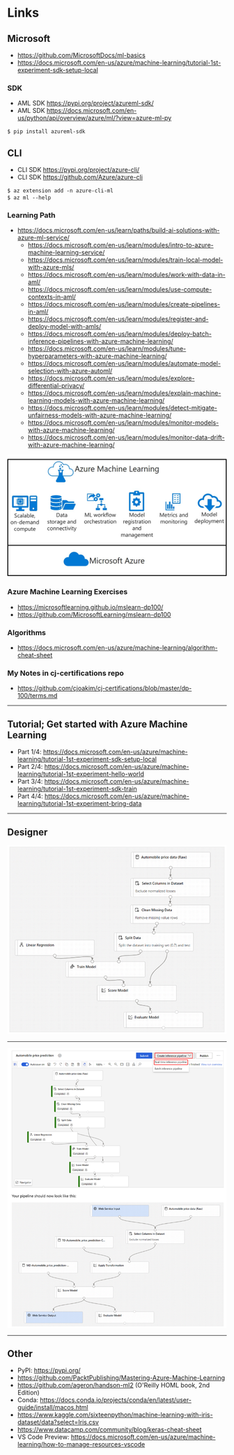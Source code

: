 # Links

## Microsoft 

- https://github.com/MicrosoftDocs/ml-basics
- https://docs.microsoft.com/en-us/azure/machine-learning/tutorial-1st-experiment-sdk-setup-local

### SDK

  - AML SDK https://pypi.org/project/azureml-sdk/
  - AML SDK https://docs.microsoft.com/en-us/python/api/overview/azure/ml/?view=azure-ml-py

```
$ pip install azureml-sdk
```

## CLI

  - CLI SDK https://pypi.org/project/azure-cli/
  - CLI SDK https://github.com/Azure/azure-cli

```
$ az extension add -n azure-cli-ml
$ az ml --help
```

### Learning Path

- https://docs.microsoft.com/en-us/learn/paths/build-ai-solutions-with-azure-ml-service/ 
  - https://docs.microsoft.com/en-us/learn/modules/intro-to-azure-machine-learning-service/
  - https://docs.microsoft.com/en-us/learn/modules/train-local-model-with-azure-mls/
  - https://docs.microsoft.com/en-us/learn/modules/work-with-data-in-aml/
  - https://docs.microsoft.com/en-us/learn/modules/use-compute-contexts-in-aml/
  - https://docs.microsoft.com/en-us/learn/modules/create-pipelines-in-aml/
  - https://docs.microsoft.com/en-us/learn/modules/register-and-deploy-model-with-amls/
  - https://docs.microsoft.com/en-us/learn/modules/deploy-batch-inference-pipelines-with-azure-machine-learning/
  - https://docs.microsoft.com/en-us/learn/modules/tune-hyperparameters-with-azure-machine-learning/
  - https://docs.microsoft.com/en-us/learn/modules/automate-model-selection-with-azure-automl/
  - https://docs.microsoft.com/en-us/learn/modules/explore-differential-privacy/
  - https://docs.microsoft.com/en-us/learn/modules/explain-machine-learning-models-with-azure-machine-learning/
  - https://docs.microsoft.com/en-us/learn/modules/detect-mitigate-unfairness-models-with-azure-machine-learning/
  - https://docs.microsoft.com/en-us/learn/modules/monitor-models-with-azure-machine-learning/
  - https://docs.microsoft.com/en-us/learn/modules/monitor-data-drift-with-azure-machine-learning/

<p align="center"><img src="img/01-01-what-is-azure-ml.jpg"></p>


### Azure Machine Learning Exercises

- https://microsoftlearning.github.io/mslearn-dp100/
- https://github.com/MicrosoftLearning/mslearn-dp100 

### Algorithms

- https://docs.microsoft.com/en-us/azure/machine-learning/algorithm-cheat-sheet

### My Notes in cj-certifications repo

- https://github.com/cjoakim/cj-certifications/blob/master/dp-100/terms.md

---

## Tutorial; Get started with Azure Machine Learning 

- Part 1/4: https://docs.microsoft.com/en-us/azure/machine-learning/tutorial-1st-experiment-sdk-setup-local
- Part 2/4: https://docs.microsoft.com/en-us/azure/machine-learning/tutorial-1st-experiment-hello-world
- Part 3/4: https://docs.microsoft.com/en-us/azure/machine-learning/tutorial-1st-experiment-sdk-train
- Part 4/4: https://docs.microsoft.com/en-us/azure/machine-learning/tutorial-1st-experiment-bring-data

---

## Designer

<p align="center"><img src="img/aml-designer-automobile-prices-1.png"></p>

---

<p align="center"><img src="img/aml-designer-automobile-prices-2.png"></p>

---

## Other

- PyPI: https://pypi.org/
- https://github.com/PacktPublishing/Mastering-Azure-Machine-Learning
- https://github.com/ageron/handson-ml2  (O'Reilly HOML book, 2nd Edition)
- Conda: https://docs.conda.io/projects/conda/en/latest/user-guide/install/macos.html
- https://www.kaggle.com/sixteenpython/machine-learning-with-iris-dataset/data?select=Iris.csv 
- https://www.datacamp.com/community/blog/keras-cheat-sheet
- VS Code Preview: https://docs.microsoft.com/en-us/azure/machine-learning/how-to-manage-resources-vscode